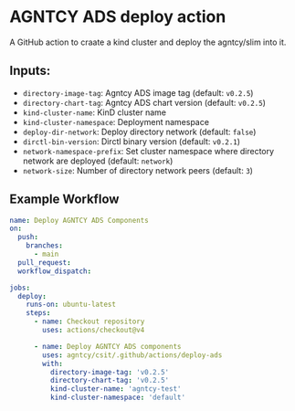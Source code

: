 # AGNTCY ADS deploy action

A GitHub action to craate a kind cluster and deploy the agntcy/slim into it.

## Inputs:

- `directory-image-tag`: Agntcy ADS image tag (default: `v0.2.5`)
- `directory-chart-tag`: Agntcy ADS chart version (default: `v0.2.5`)
- `kind-cluster-name`: KinD cluster name
- `kind-cluster-namespace`: Deployment namespace
- `deploy-dir-network`: Deploy directory network (default: `false`)
- `dirctl-bin-version`: Dirctl binary version (default: `v0.2.1`)
- `network-namespace-prefix`: Set cluster namespace where directory network are deployed (default: `network`)
- `network-size`: Number of directory network peers (default: `3`)

## Example Workflow

```yaml
name: Deploy AGNTCY ADS Components
on:
  push:
    branches:
      - main
  pull_request:
  workflow_dispatch:

jobs:
  deploy:
    runs-on: ubuntu-latest
    steps:
      - name: Checkout repository
        uses: actions/checkout@v4

      - name: Deploy AGNTCY ADS components
        uses: agntcy/csit/.github/actions/deploy-ads
        with:
          directory-image-tag: 'v0.2.5'
          directory-chart-tag: 'v0.2.5'
          kind-cluster-name: 'agntcy-test'
          kind-cluster-namespace: 'default'
```